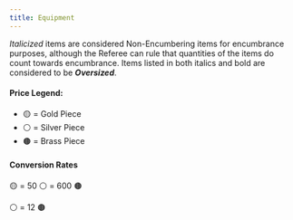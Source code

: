 ```yaml
---
title: Equipment
---
```

*Italicized* items are considered Non-Encumbering items for encumbrance purposes, although the Referee can rule that quantities of the items do count towards encumbrance. Items listed in both italics and bold are considered to be ***Oversized***.

#### Price Legend:  
- 🟡 = Gold Piece 
- ⚪ = Silver Piece
- 🟤 = Brass Piece
#### Conversion Rates
🟡 = 50 ⚪ = 600 🟤

⚪ = 12 🟤